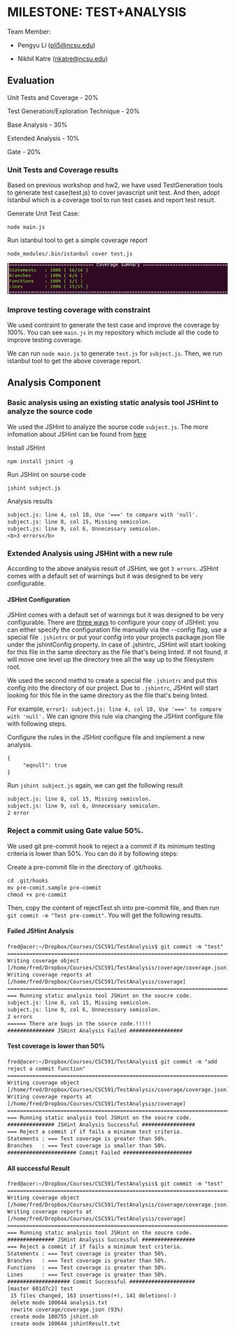 # MILESTONE: TEST+ANALYSIS

Team Member:
- Pengyu Li    (pli5@ncsu.edu)

- Nikhil Katre (nkatre@ncsu.edu)

## Evaluation

Unit Tests and Coverage - 20%

Test Generation/Exploration Technique - 20%

Base Analysis - 30%

Extended Analysis - 10%

Gate - 20%

### Unit Tests and Coverage results
Based on previous workshop and hw2, we have used TestGeneration tools to generate test case(test.js) to cover javascript unit test. And then, adopt Istanbul which is a coverage tool to run test cases and report test result.

Generate Unit Test Case: 

    node main.js

Run istanbul tool to get a simple coverage report

    node_modules/.bin/istanbul cover test.js
    
![alt tag](https://github.com/maxlpy/TestAnalysis/blob/master/pictures/TestResult.png)

### Improve testing coverage with constraint
We used contraint to generate the test case and improve the coverage by 100%. You can see `main.js` in my repository which include all the code to improve testing coverage. 

We can run `node main.js` to generate `test.js` for `subject.js`. Then, we run istanbul tool to get the above coverage report.

## Analysis Component
### Basic analysis using an existing static analysis tool JSHint to analyze the source code
We used the JSHint to analyze the sourse code `subject.js`. The more infomation about JSHint can be found from [here](http://jshint.com/docs)

Install JSHint

    npm install jshint -g

Run JSHint on sourse code

    jshint subject.js
Analysis results

    subject.js: line 4, col 10, Use '===' to compare with 'null'.
    subject.js: line 8, col 15, Missing semicolon.
    subject.js: line 9, col 6, Unnecessary semicolon.
    <b>3 errors</b>

### Extended Analysis using JSHint with a new rule 
According to the above analysis result of JSHint, we got `3 errors`. JSHint comes with a default set of warnings but it was designed to be very configurable. 

#### JSHint Configuration

JSHint comes with a default set of warnings but it was designed to be very configurable. There are [three ways](http://jshint.com/docs/) to configure your copy of JSHint: you can either specify the configuration file manually via the --config flag, use a special file `.jshintrc` or put your config into your projects package.json file under the jshintConfig property. In case of .jshintrc, JSHint will start looking for this file in the same directory as the file that's being linted. If not found, it will move one level up the directory tree all the way up to the filesystem root. 

We used the second methd to create a special file `.jshintrc` and put this config into the directory of our project. Due to `.jshintrc`, JSHint will start looking for this file in the same directory as the file that's being linted. 

For example, `error1: subject.js: line 4, col 10, Use '===' to compare with 'null'.` We can ignore this rule via changing the JSHint configure file with following steps.

Configure the rules in the JSHint configure file and implement a new analysis.

    {
         "eqnull": true
    }

Run `jshint subject.js` again, we can get the following result

    subject.js: line 8, col 15, Missing semicolon.
    subject.js: line 9, col 6, Unnecessary semicolon.
    2 error

### Reject a commit using Gate value 50%.

We used git pre-commit hook to reject a a commit if its minimum testing criteria is lower than 50%. You can do it by following steps:

Create a pre-commit file in the directory of .git/hooks.

    cd .git/hooks
    mv pre-comit.sample pre-commit
    chmod +x pre-commit
Then, copy the content of rejectTest.sh into pre-commit file, and then run `git commit -m "Test pre-commit"`. You will get the following results.

#### Failed JSHint Analysis

    fred@acer:~/Dropbox/Courses/CSC591/TestAnalysis$ git commit -m "test"
    =============================================================================
    Writing coverage object [/home/fred/Dropbox/Courses/CSC591/TestAnalysis/coverage/coverage.json]
    Writing coverage reports at [/home/fred/Dropbox/Courses/CSC591/TestAnalysis/coverage]
    =============================================================================
    === Running static analysis tool JSHint on the soucre code.
    subject.js: line 8, col 15, Missing semicolon.
    subject.js: line 9, col 6, Unnecessary semicolon.
    2 errors
    ====== There are bugs in the source code.!!!!!
    ############### JSHint Analysis Failed #################

#### Test coverage is lower than 50%

    fred@acer:~/Dropbox/Courses/CSC591/TestAnalysis$ git commit -m "add reject a commit function"
    =============================================================================
    Writing coverage object [/home/fred/Dropbox/Courses/CSC591/TestAnalysis/coverage/coverage.json]
    Writing coverage reports at [/home/fred/Dropbox/Courses/CSC591/TestAnalysis/coverage]
    =============================================================================
    === Running static analysis tool JSHint on the soucre code.
    ############### JSHint Analysis Successful #################
    === Reject a commit if if fails a minimum test criteria.
    Statements : === Test coverage is greater than 50%.
    Branches   : === Test coverage is smaller than 50%.   
    ###################### Commit Failed ######################
    
#### All successful Result

    fred@acer:~/Dropbox/Courses/CSC591/TestAnalysis$ git commit -m "test"
    =============================================================================
    Writing coverage object [/home/fred/Dropbox/Courses/CSC591/TestAnalysis/coverage/coverage.json]
    Writing coverage reports at [/home/fred/Dropbox/Courses/CSC591/TestAnalysis/coverage]
    =============================================================================
    === Running static analysis tool JSHint on the soucre code.
    ############### JSHint Analysis Successful #################
    === Reject a commit if if fails a minimum test criteria.
    Statements : === Test coverage is greater than 50%.
    Branches   : === Test coverage is greater than 50%.
    Functions  : === Test coverage is greater than 50%.
    Lines      : === Test coverage is greater than 50%.
    #################### Commit Successful #####################
    [master 601d7c2] test
     15 files changed, 163 insertions(+), 141 deletions(-)
     delete mode 100644 analysis.txt
     rewrite coverage/coverage.json (93%)
     create mode 100755 jshint.sh
     create mode 100644 jshintResult.txt
